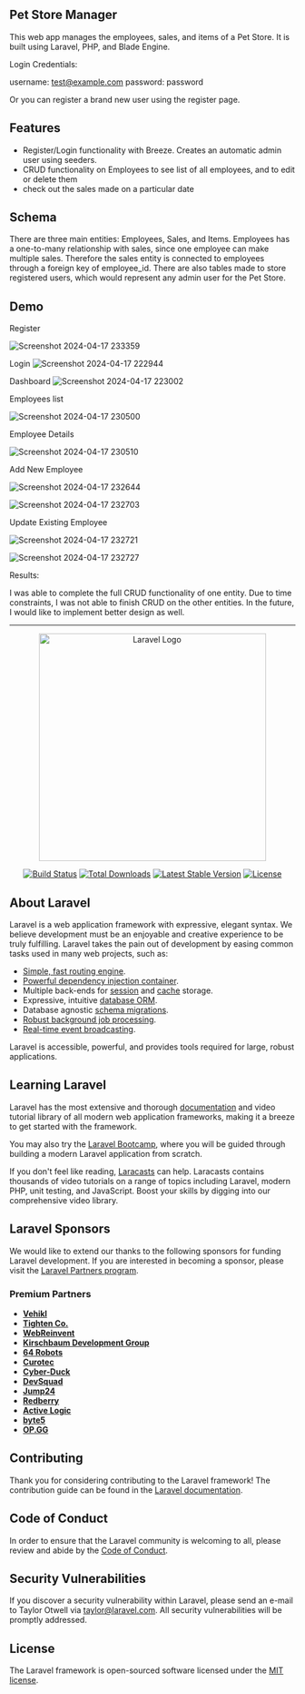 ## Pet Store Manager

This web app manages the employees, sales, and items of a Pet Store. It is built using Laravel, PHP, and Blade Engine.

Login Credentials:

username: test@example.com
password: password

Or you can register a brand new user using the register page.

## Features

- Register/Login functionality with Breeze. Creates an automatic admin user using seeders.
- CRUD functionality on Employees to see list of all employees, and to edit or delete them
- check out the sales made on a particular date

## Schema

There are three main entities: Employees, Sales, and Items. Employees has a one-to-many relationship with sales, since one employee can make multiple sales. Therefore the sales entity is connected to employees through a foreign key of employee_id.
There are also tables made to store registered users, which would represent any admin user for the Pet Store.

## Demo

Register

![Screenshot 2024-04-17 233359](https://github.com/sionara/http5225-laravelCMS/assets/35111239/655d54be-17b7-45d5-9b47-a5fcb474a557)


Login
![Screenshot 2024-04-17 222944](https://github.com/sionara/http5225-laravelCMS/assets/35111239/a79129bb-dec6-4bbe-8bf5-744dfb21b85c)

Dashboard
![Screenshot 2024-04-17 223002](https://github.com/sionara/http5225-laravelCMS/assets/35111239/48bb4bde-2a8b-435c-a4e3-d3f82a0fb829)

Employees list

![Screenshot 2024-04-17 230500](https://github.com/sionara/http5225-laravelCMS/assets/35111239/3afb4589-ca5b-49b7-a3b5-b4f9e057e7db)

Employee Details

![Screenshot 2024-04-17 230510](https://github.com/sionara/http5225-laravelCMS/assets/35111239/d129328e-27fa-4c23-9b2d-8811cd82c90f)

Add New Employee

![Screenshot 2024-04-17 232644](https://github.com/sionara/http5225-laravelCMS/assets/35111239/29743054-e96f-4065-bb7c-29a08c3998b2)

![Screenshot 2024-04-17 232703](https://github.com/sionara/http5225-laravelCMS/assets/35111239/8af4f7a5-2770-493a-a960-3718a174e94a)


Update Existing Employee

![Screenshot 2024-04-17 232721](https://github.com/sionara/http5225-laravelCMS/assets/35111239/1331aa3e-f32a-46cb-b5ab-0d0f5420f2bc)

![Screenshot 2024-04-17 232727](https://github.com/sionara/http5225-laravelCMS/assets/35111239/0a883eaa-6a96-4d45-bb0b-adac7595c053)


Results:

I was able to complete the full CRUD functionality of one entity. Due to time constraints, I was not able to finish CRUD on the other entities. In the future, I would like to implement better design as well.


---------------------------------------------------------------------

<p align="center"><a href="https://laravel.com" target="_blank"><img src="https://raw.githubusercontent.com/laravel/art/master/logo-lockup/5%20SVG/2%20CMYK/1%20Full%20Color/laravel-logolockup-cmyk-red.svg" width="400" alt="Laravel Logo"></a></p>

<p align="center">
<a href="https://github.com/laravel/framework/actions"><img src="https://github.com/laravel/framework/workflows/tests/badge.svg" alt="Build Status"></a>
<a href="https://packagist.org/packages/laravel/framework"><img src="https://img.shields.io/packagist/dt/laravel/framework" alt="Total Downloads"></a>
<a href="https://packagist.org/packages/laravel/framework"><img src="https://img.shields.io/packagist/v/laravel/framework" alt="Latest Stable Version"></a>
<a href="https://packagist.org/packages/laravel/framework"><img src="https://img.shields.io/packagist/l/laravel/framework" alt="License"></a>
</p>

## About Laravel

Laravel is a web application framework with expressive, elegant syntax. We believe development must be an enjoyable and creative experience to be truly fulfilling. Laravel takes the pain out of development by easing common tasks used in many web projects, such as:

- [Simple, fast routing engine](https://laravel.com/docs/routing).
- [Powerful dependency injection container](https://laravel.com/docs/container).
- Multiple back-ends for [session](https://laravel.com/docs/session) and [cache](https://laravel.com/docs/cache) storage.
- Expressive, intuitive [database ORM](https://laravel.com/docs/eloquent).
- Database agnostic [schema migrations](https://laravel.com/docs/migrations).
- [Robust background job processing](https://laravel.com/docs/queues).
- [Real-time event broadcasting](https://laravel.com/docs/broadcasting).

Laravel is accessible, powerful, and provides tools required for large, robust applications.

## Learning Laravel

Laravel has the most extensive and thorough [documentation](https://laravel.com/docs) and video tutorial library of all modern web application frameworks, making it a breeze to get started with the framework.

You may also try the [Laravel Bootcamp](https://bootcamp.laravel.com), where you will be guided through building a modern Laravel application from scratch.

If you don't feel like reading, [Laracasts](https://laracasts.com) can help. Laracasts contains thousands of video tutorials on a range of topics including Laravel, modern PHP, unit testing, and JavaScript. Boost your skills by digging into our comprehensive video library.

## Laravel Sponsors

We would like to extend our thanks to the following sponsors for funding Laravel development. If you are interested in becoming a sponsor, please visit the [Laravel Partners program](https://partners.laravel.com).

### Premium Partners

- **[Vehikl](https://vehikl.com/)**
- **[Tighten Co.](https://tighten.co)**
- **[WebReinvent](https://webreinvent.com/)**
- **[Kirschbaum Development Group](https://kirschbaumdevelopment.com)**
- **[64 Robots](https://64robots.com)**
- **[Curotec](https://www.curotec.com/services/technologies/laravel/)**
- **[Cyber-Duck](https://cyber-duck.co.uk)**
- **[DevSquad](https://devsquad.com/hire-laravel-developers)**
- **[Jump24](https://jump24.co.uk)**
- **[Redberry](https://redberry.international/laravel/)**
- **[Active Logic](https://activelogic.com)**
- **[byte5](https://byte5.de)**
- **[OP.GG](https://op.gg)**

## Contributing

Thank you for considering contributing to the Laravel framework! The contribution guide can be found in the [Laravel documentation](https://laravel.com/docs/contributions).

## Code of Conduct

In order to ensure that the Laravel community is welcoming to all, please review and abide by the [Code of Conduct](https://laravel.com/docs/contributions#code-of-conduct).

## Security Vulnerabilities

If you discover a security vulnerability within Laravel, please send an e-mail to Taylor Otwell via [taylor@laravel.com](mailto:taylor@laravel.com). All security vulnerabilities will be promptly addressed.

## License

The Laravel framework is open-sourced software licensed under the [MIT license](https://opensource.org/licenses/MIT).

